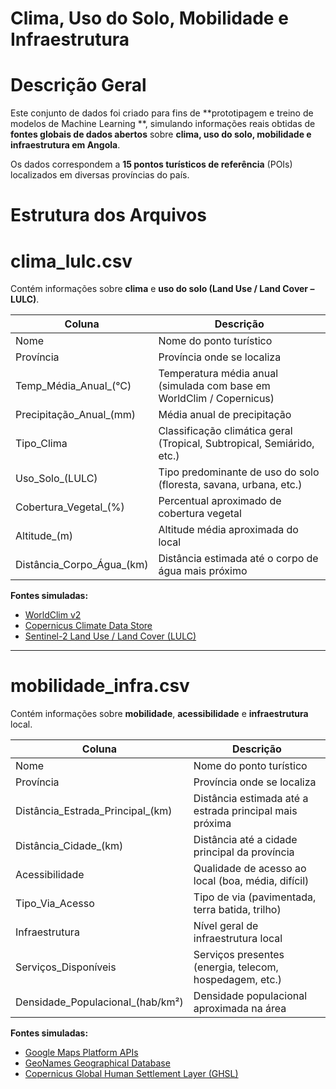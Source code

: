 # Clima, Uso do Solo, Mobilidade e Infraestrutura

# Descrição Geral
Este conjunto de dados foi criado para fins de **prototipagem e treino de modelos de Machine Learning **, simulando informações reais obtidas de **fontes globais de dados abertos** sobre **clima, uso do solo, mobilidade e infraestrutura em Angola**.  

Os dados correspondem a **15 pontos turísticos de referência** (POIs) localizados em diversas províncias do país.  

# Estrutura dos Arquivos

# clima_lulc.csv
Contém informações sobre **clima** e **uso do solo (Land Use / Land Cover – LULC)**.  

| Coluna | Descrição |
|---------|------------|
| Nome | Nome do ponto turístico |
| Província | Província onde se localiza |
| Temp_Média_Anual_(°C) | Temperatura média anual (simulada com base em WorldClim / Copernicus) |
| Precipitação_Anual_(mm) | Média anual de precipitação |
| Tipo_Clima | Classificação climática geral (Tropical, Subtropical, Semiárido, etc.) |
| Uso_Solo_(LULC) | Tipo predominante de uso do solo (floresta, savana, urbana, etc.) |
| Cobertura_Vegetal_(%) | Percentual aproximado de cobertura vegetal |
| Altitude_(m) | Altitude média aproximada do local |
| Distância_Corpo_Água_(km) | Distância estimada até o corpo de água mais próximo |

**Fontes simuladas:**
- [WorldClim v2](https://www.worldclim.org/)
- [Copernicus Climate Data Store](https://cds.climate.copernicus.eu/)
- [Sentinel-2 Land Use / Land Cover (LULC)](https://land.copernicus.eu/global/products/lc)

---

# mobilidade_infra.csv
Contém informações sobre **mobilidade**, **acessibilidade** e **infraestrutura** local.

| Coluna | Descrição |
|---------|------------|
| Nome | Nome do ponto turístico |
| Província | Província onde se localiza |
| Distância_Estrada_Principal_(km) | Distância estimada até a estrada principal mais próxima |
| Distância_Cidade_(km) | Distância até a cidade principal da província |
| Acessibilidade | Qualidade de acesso ao local (boa, média, difícil) |
| Tipo_Via_Acesso | Tipo de via (pavimentada, terra batida, trilho) |
| Infraestrutura | Nível geral de infraestrutura local |
| Serviços_Disponíveis | Serviços presentes (energia, telecom, hospedagem, etc.) |
| Densidade_Populacional_(hab/km²) | Densidade populacional aproximada na área |

**Fontes simuladas:**
- [Google Maps Platform APIs](https://developers.google.com/maps)
- [GeoNames Geographical Database](https://www.geonames.org/)
- [Copernicus Global Human Settlement Layer (GHSL)](https://ghsl.jrc.ec.europa.eu/)
